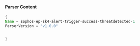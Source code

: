 #### Parser Content
```Java
{
Name = sophos-ep-sk4-alert-trigger-success-threatdetected-1
ParserVersion = "v1.0.0"


}
```